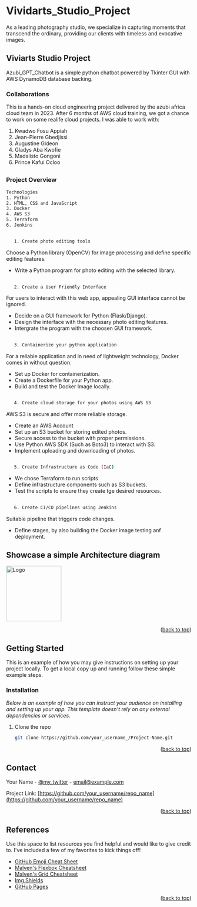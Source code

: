 # Vividarts_Studio_Project
As a leading photography studio, we specialize in capturing moments that transcend the ordinary, providing our clients with timeless and evocative images.

<!-- Improved compatibility of back to top link: See: https://github.com/othneildrew/Best-README-Template/pull/73 -->
<a name="readme-top"></a>



<!-- ABOUT THE PROJECT -->
## Viviarts Studio Project

Azubi_GPT_Chatbot is a simple python chatbot powered by Tkinter GUI with AWS DynamoDB database backing. 

### Collaborations
This is a hands-on cloud engineering project delivered by the azubi africa cloud team in 2023. After 6 months of AWS cloud training, we got a chance to work on some realife cloud projects. 
I was able to work with:
 1. Kwadwo Fosu Appiah
 2. Jean-Pierre Gbedjissi
 3. Augustine Gideon
 4. Gladys Aba Kwofie
 5. Madalisto Gongoni
 6. Prince Kafui Ocloo

##
### Project Overview
```sh
Technologies
1. Python
2. HTML, CSS and JavaScript
3. Docker
4. AWS S3
5. Terraform
6. Jenkins

```

##
```sh
   1. Create photo editing tools
```
Choose a Python library (OpenCV) for image processing and define specific editing features.
* Write a Python program for photo editing with the selected library.
  
##
```sh
   2. Create a User Friendly Interface
```
For users to interact with this web app, appealing GUI interface cannot be ignored.
* Decide on a GUI framework for Python (Flask/Django).
* Design the interface with the necessary photo editing features.
* Intergrate the program with the choosen GUI framework.
##
```sh
   3. Containerize your python application
```
For a reliable application and in need of lightweight technology, Docker comes in without question.
* Set up Docker for containerization.
* Create a Dockerfile for your Python app.
* Build and test the Docker Image locally.

##
```sh
   4. Create cloud storage for your photos using AWS S3
```
AWS S3 is secure and offer more reliable storage.
* Create an AWS Account
* Set up an S3 bucket for storing edited photos.
* Secure access to the bucket with proper permissions.
* Use Python AWS SDK (Such as Boto3) to interact with S3.
* Implement uploading and downloading of photos.

##
```sh
   5. Create Infrastructure as Code (IaC)
```
* We chose Terraform to run scripts
* Define infrastructure components such as S3 buckets.
* Test the scripts to ensure they create tge desired resources.

##
```sh
   6. Create CI/CD pipelines using Jenkins
```
Suitable pipeline that triggers code changes.
* Define stages, by also building the Docker image testing anf deployment.

  
## Showcase a simple Architecture diagram
<!-- setup a link to your images folder -->
<a href="(https://github.com/joshwizard/Vividarts_Studio_Project/blob/main/MicrosoftTeams-image%20(5).png)">
    <img src="images/arch.png" alt="Logo" width="auto" height="150">
</a>

<p align="right">(<a href="#readme-top">back to top</a>)</p>




<!-- GETTING STARTED -->
## Getting Started

This is an example of how you may give instructions on setting up your project locally.
To get a local copy up and running follow these simple example steps.


### Installation

_Below is an example of how you can instruct your audience on installing and setting up your app. This template doesn't rely on any external dependencies or services._

1. Clone the repo
   ```sh
   git clone https://github.com/your_username_/Project-Name.git
   ```

<p align="right">(<a href="#readme-top">back to top</a>)</p>



<!-- CONTACT -->
## Contact

Your Name - [@my_twitter](https://twitter.com/your_username) - email@example.com

Project Link: [https://github.com/your_username/repo_name](https://github.com/your_username/repo_name)

<p align="right">(<a href="#readme-top">back to top</a>)</p>



<!-- References -->
## References

Use this space to list resources you find helpful and would like to give credit to. I've included a few of my favorites to kick things off!

* [GitHub Emoji Cheat Sheet](https://www.webpagefx.com/tools/emoji-cheat-sheet)
* [Malven's Flexbox Cheatsheet](https://flexbox.malven.co/)
* [Malven's Grid Cheatsheet](https://grid.malven.co/)
* [Img Shields](https://shields.io)
* [GitHub Pages](https://pages.github.com)

<p align="right">(<a href="#readme-top">back to top</a>)</p>
